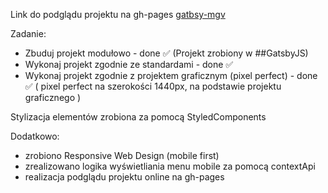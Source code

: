 Link do podglądu projektu na gh-pages [gatbsy-mgv](https://yauhentretsyak.github.io/gatbsy-mgv/)

Zadanie:

- Zbuduj projekt modułowo - done ✅  (Projekt zrobiony w ##GatsbyJS)
- Wykonaj projekt zgodnie ze standardami - done ✅
- Wykonaj projekt zgodnie z projektem graficznym (pixel perfect) - done ✅ ( pixel perfect na szerokości 1440px, na podstawie projektu graficznego ) <br>

Stylizacja elementów zrobiona za pomocą StyledComponents<br>

Dodatkowo: 

- zrobiono Responsive Web Design (mobile first)
- zrealizowano logika wyświetliania menu mobile za pomocą contextApi
- realizacja podglądu projektu online na gh-pages

